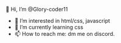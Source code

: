  👋 Hi, I’m @Glory-coder11
- 👀 I’m interested in html/css, javascript
- 🌱 I’m currently learning css
- 📫 How to reach me: dm me on discord.


<!---
Glory-coder11/Glory-coder11 is a ✨ special ✨ repository because its `README.md` (this file) appears on your GitHub profile.
You can click the Preview link to take a look at your changes.
--->
